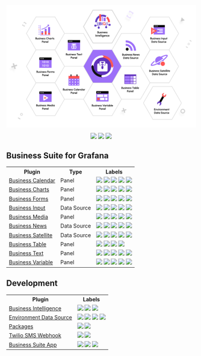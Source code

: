 <div align="center">
<a href='https://volkovlabs.io'><img style="display: block;" src="https://github.com/VolkovLabs/.github/blob/main/business.png"></a>

<p>
  <a href="https://blog.volkovlabs.io" target="_blank"><img src="https://img.shields.io/badge/-Blog-gray?style=for-the-badge&logo=WPExplorer"></a>
  <a href="https://docs.volkovlabs.io" target="_blank"><img src="https://img.shields.io/badge/-Documentation-9364F4?style=for-the-badge&logo=WPExplorer"></a>
  <a href="https://youtube.com/@volkovlabs" target="_blank"><img src="https://img.shields.io/badge/-Youtube-FF5656?style=for-the-badge&logo=youtube"></a>
</p>
</div>

## Business Suite for Grafana

<table style='width:100%'>
<tr>
<th>Plugin</th>
<th>Type</th>
<th>Labels</th>
</tr>
<tr>
<td><a href='https://github.com/volkovlabs/business-calendar'>Business Calendar</a></td>
<td>Panel</td>
<td>
  <img src='https://img.shields.io/github/v/release/volkovlabs/business-calendar.svg'>
  <img src='https://img.shields.io/github/stars/volkovlabs/business-calendar.svg?style=social&label=Star&maxAge=3600'>
  <img src='https://img.shields.io/github/issues/volkovlabs/business-calendar.svg'>
  <img src='https://img.shields.io/badge/dynamic/json?color=9cf&label=downloads&query=%24.downloads&url=https%3A%2F%2Fgrafana.com%2Fapi%2Fplugins%2Fmarcusolsson-calendar-panel'>
  <img src='https://codecov.io/gh/VolkovLabs/business-calendar/branch/main/graph/badge.svg'>
</td>
</tr>
<tr>
<td><a href='https://github.com/volkovlabs/business-charts'>Business Charts</a></td>
<td>Panel</td>
<td>
  <img src='https://img.shields.io/github/v/release/volkovlabs/business-charts.svg'></a>
  <img src='https://img.shields.io/github/stars/volkovlabs/business-charts.svg?style=social&label=Star&maxAge=3600'>
  <img src='https://img.shields.io/github/issues/volkovlabs/business-charts.svg'>
  <img src='https://img.shields.io/badge/dynamic/json?color=9cf&label=downloads&query=%24.downloads&url=https%3A%2F%2Fgrafana.com%2Fapi%2Fplugins%2Fvolkovlabs-echarts-panel'></a>
  <img src='https://codecov.io/gh/VolkovLabs/business-charts/branch/main/graph/badge.svg'>
</td>
</tr>
<tr>
<td><a href='https://github.com/volkovlabs/volkovlabs-form-panel'>Business Forms</a></td>
<td>Panel</td>
<td>
  <img src='https://img.shields.io/github/v/release/volkovlabs/volkovlabs-form-panel.svg'>
  <img src='https://img.shields.io/github/stars/volkovlabs/volkovlabs-form-panel.svg?style=social&label=Star&maxAge=3600'>
  <img src='https://img.shields.io/github/issues/volkovlabs/volkovlabs-form-panel.svg'>
  <img src='https://img.shields.io/badge/dynamic/json?color=9cf&label=downloads&query=%24.downloads&url=https%3A%2F%2Fgrafana.com%2Fapi%2Fplugins%2Fvolkovlabs-form-panel'>
  <img src='https://codecov.io/gh/VolkovLabs/volkovlabs-form-panel/branch/main/graph/badge.svg'>
</tr>
<tr>
<td><a href='https://github.com/volkovlabs/business-input'>Business Input</a></td>
<td>Data Source</td>
<td>
  <img src='https://img.shields.io/github/v/release/volkovlabs/business-input.svg'>
  <img src='https://img.shields.io/github/stars/volkovlabs/business-input.svg?style=social&label=Star&maxAge=3600'>
  <img src='https://img.shields.io/github/issues/volkovlabs/business-input.svg'>
  <img src='https://img.shields.io/badge/dynamic/json?color=9cf&label=downloads&query=%24.downloads&url=https%3A%2F%2Fgrafana.com%2Fapi%2Fplugins%2Fmarcusolsson-static-datasource'>
  <img src='https://codecov.io/gh/VolkovLabs/business-input/branch/main/graph/badge.svg'>
</td>
</tr>
<tr>
<td><a href='https://github.com/volkovlabs/volkovlabs-image-panel'>Business Media</a></td>
<td>Panel</td>
<td>
  <img src='https://img.shields.io/github/v/release/volkovlabs/volkovlabs-image-panel.svg'></a>
  <img src='https://img.shields.io/github/stars/volkovlabs/volkovlabs-image-panel.svg?style=social&label=Star&maxAge=3600'>
  <img src='https://img.shields.io/github/issues/volkovlabs/volkovlabs-image-panel.svg'>
  <img src='https://img.shields.io/badge/dynamic/json?color=9cf&label=downloads&query=%24.downloads&url=https%3A%2F%2Fgrafana.com%2Fapi%2Fplugins%2Fvolkovlabs-image-panel'>
  <img src='https://codecov.io/gh/VolkovLabs/volkovlabs-image-panel/branch/main/graph/badge.svg'>
</tr>
<tr>
<td><a href='https://github.com/volkovlabs/volkovlabs-rss-datasource'>Business News</a></td>
<td>Data Source</td>
<td>
  <img src='https://img.shields.io/github/v/release/volkovlabs/volkovlabs-rss-datasource.svg'>
  <img src='https://img.shields.io/github/stars/volkovlabs/volkovlabs-rss-datasource.svg?style=social&label=Star&maxAge=3600'>
  <img src='https://img.shields.io/github/issues/volkovlabs/volkovlabs-rss-datasource.svg'>
  <img src='https://img.shields.io/badge/dynamic/json?color=9cf&label=downloads&query=%24.downloads&url=https%3A%2F%2Fgrafana.com%2Fapi%2Fplugins%2Fvolkovlabs-rss-datasource'>
  <img src='https://codecov.io/gh/VolkovLabs/volkovlabs-rss-datasource/branch/main/graph/badge.svg'>
</tr>
<tr>
<td><a href='https://github.com/volkovlabs/volkovlabs-grapi-datasource'>Business Satellite</a></td>
<td>Data Source</td>
<td>
  <img src='https://img.shields.io/github/v/release/volkovlabs/volkovlabs-grapi-datasource.svg'>
  <img src='https://img.shields.io/github/stars/volkovlabs/volkovlabs-grapi-datasource.svg?style=social&label=Star&maxAge=3600'>
  <img src='https://img.shields.io/github/issues/volkovlabs/volkovlabs-grapi-datasource.svg'>
  <img src='https://img.shields.io/badge/dynamic/json?color=9cf&label=downloads&query=%24.downloads&url=https%3A%2F%2Fgrafana.com%2Fapi%2Fplugins%2Fvolkovlabs-grapi-datasource'>
  <img src='https://codecov.io/gh/VolkovLabs/volkovlabs-grapi-datasource/branch/main/graph/badge.svg'>
</tr>
<tr>
<td><a href='https://github.com/volkovlabs/business-table'>Business Table</a></td>
<td>Panel</td>
<td>
  <img src='https://img.shields.io/github/v/release/volkovlabs/business-table.svg'></a>
  <img src='https://img.shields.io/github/stars/volkovlabs/business-table.svg?style=social&label=Star&maxAge=3600'>
  <img src='https://img.shields.io/github/issues/volkovlabs/business-table.svg'>
  <img src='https://codecov.io/gh/VolkovLabs/business-table/branch/main/graph/badge.svg'>
</td>
</tr>
<tr>
<td><a href='https://github.com/volkovlabs/volkovlabs-dynamictext-panel'>Business Text</a></td>
<td>Panel</td>
<td>
  <img src='https://img.shields.io/github/v/release/volkovlabs/volkovlabs-dynamictext-panel.svg'></a>
  <img src='https://img.shields.io/github/stars/volkovlabs/volkovlabs-dynamictext-panel.svg?style=social&label=Star&maxAge=3600'>
  <img src='https://img.shields.io/github/issues/volkovlabs/volkovlabs-dynamictext-panel.svg'>
  <img src='https://img.shields.io/badge/dynamic/json?color=9cf&label=downloads&query=%24.downloads&url=https%3A%2F%2Fgrafana.com%2Fapi%2Fplugins%2Fmarcusolsson-dynamictext-panel'>
  <img src='https://codecov.io/gh/VolkovLabs/volkovlabs-dynamictext-panel/branch/main/graph/badge.svg'>
</td>
</tr>
<tr>
<td><a href='https://github.com/volkovlabs/volkovlabs-variable-panel'>Business Variable</a></td>
<td>Panel</td>
<td>
  <img src='https://img.shields.io/github/v/release/volkovlabs/volkovlabs-variable-panel.svg'>
  <img src='https://img.shields.io/github/stars/volkovlabs/volkovlabs-variable-panel.svg?style=social&label=Star&maxAge=3600'>
  <img src='https://img.shields.io/github/issues/volkovlabs/volkovlabs-variable-panel.svg'>
  <img src='https://img.shields.io/badge/dynamic/json?color=9cf&label=downloads&query=%24.downloads&url=https%3A%2F%2Fgrafana.com%2Fapi%2Fplugins%2Fvolkovlabs-variable-panel'>
  <img src='https://codecov.io/gh/VolkovLabs/volkovlabs-variable-panel/branch/main/graph/badge.svg'>
</td>
</tr>
</table>

## Development

<table style='width:100%'>
<tr>
<th>Plugin</th>
<th>Labels</th>
</tr>
<tr>
<td><a href='https://github.com/volkovlabs/volkovlabs-bi-grafana'>Business Intelligence</a></td>
<td>
  <img src='https://img.shields.io/github/v/release/volkovlabs/volkovlabs-bi-grafana.svg'>
  <img src='https://img.shields.io/github/stars/volkovlabs/volkovlabs-bi-grafana.svg?style=social&label=Star&maxAge=3600'>
  <img src='https://img.shields.io/github/issues/volkovlabs/volkovlabs-bi-grafana.svg'>
</tr>
<tr>
<td><a href='https://github.com/volkovlabs/volkovlabs-env-datasource'>Environment Data Source</a></td>
<td>
  <img src='https://img.shields.io/github/v/release/volkovlabs/volkovlabs-env-datasource.svg'>
  <img src='https://img.shields.io/github/stars/volkovlabs/volkovlabs-env-datasource.svg?style=social&label=Star&maxAge=3600'>
  <img src='https://img.shields.io/github/issues/volkovlabs/volkovlabs-env-datasource.svg'>
  <img src='https://codecov.io/gh/VolkovLabs/volkovlabs-env-datasource/branch/main/graph/badge.svg'>
</tr>
<tr>
<td><a href='https://github.com/volkovlabs/volkovlabs-packages'>Packages</a></td>
<td>
  <img src='https://img.shields.io/github/stars/volkovlabs/volkovlabs-packages.svg?style=social&label=Star&maxAge=3600'>
  <img src='https://img.shields.io/github/issues/volkovlabs/volkovlabs-packages.svg'>
</tr>
<tr>
<td><a href='https://github.com/volkovlabs/grafana-sms-webhook'>Twilio SMS Webhook</a></td>
<td>
  <img src='https://img.shields.io/github/v/release/volkovlabs/grafana-sms-webhook.svg'>
  <img src='https://img.shields.io/github/stars/volkovlabs/grafana-sms-webhook.svg?style=social&label=Star&maxAge=3600'>
</tr>
<tr>
<td><a href='https://github.com/volkovlabs/volkovlabs-app'>Business Suite App</a></td>
<td>
  <img src='https://img.shields.io/github/v/release/volkovlabs/volkovlabs-app.svg'>
  <img src='https://img.shields.io/github/stars/volkovlabs/volkovlabs-app.svg?style=social&label=Star&maxAge=3600'>
  <img src='https://codecov.io/gh/VolkovLabs/volkovlabs-app/branch/main/graph/badge.svg'>
</tr>
</table>
